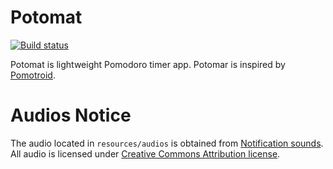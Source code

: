 # Potomat
[![Build status](https://ci.appveyor.com/api/projects/status/xq94ep60avl228ik?svg=true)](https://ci.appveyor.com/project/levirs565/potomat)

Potomat is lightweight Pomodoro timer app. Potomar is inspired by [Pomotroid](http://github.com/Splode/pomotroid/).

# Audios Notice
The audio located in `resources/audios` is obtained from [Notification sounds](https://notificationsounds.com). All audio is licensed under [Creative Commons Attribution license](http://creativecommons.org/licenses/by/4.0/legalcode).
